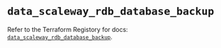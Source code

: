 # `data_scaleway_rdb_database_backup`

Refer to the Terraform Registory for docs: [`data_scaleway_rdb_database_backup`](https://registry.terraform.io/providers/scaleway/scaleway/2.28.0/docs/data-sources/rdb_database_backup).
